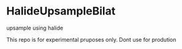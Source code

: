 # HalideUpsampleBilat
upsample using halide

This repo is for experimental pruposes only. Dont use for prodution

